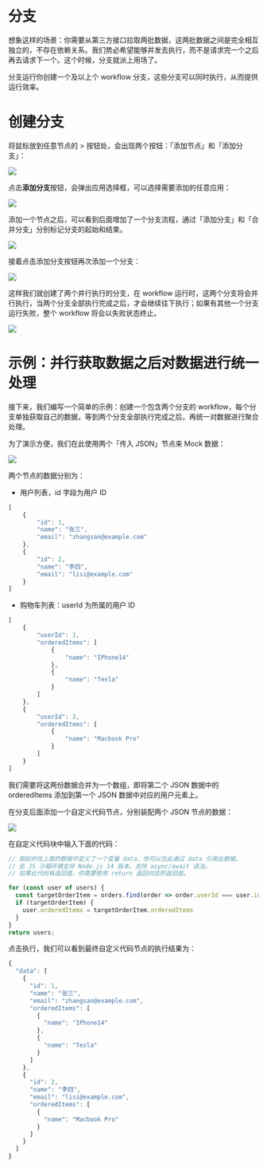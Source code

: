 # 分支

想象这样的场景：你需要从第三方接口拉取两批数据，这两批数据之间是完全相互独立的，不存在依赖关系。我们势必希望能够并发去执行，而不是请求完一个之后再去请求下一个。这个时候，分支就派上用场了。

分支运行你创建一个及以上个 workflow 分支，这些分支可以同时执行，从而提供运行效率。

# 创建分支

将鼠标放到任意节点的 > 按钮处，会出现两个按钮：「添加节点」和「添加分支」：

![](../static/boxcnCg5LAGDRvAak4qD1c6I1Wb.png)

点击<strong>添加分支</strong>按钮，会弹出应用选择框，可以选择需要添加的任意应用：

![](../static/boxcnSHF110ssVmOUbH9qRUjljg.png)

添加一个节点之后，可以看到后面增加了一个分支流程，通过「添加分支」和「合并分支」分别标记分支的起始和结束。

![](../static/boxcnPKl1FhuYu1kTY5ikp5iOzb.png)

接着点击添加分支按钮再次添加一个分支：

![](../static/boxcnS0kwG4PG986JCzyTKABCOd.png)

这样我们就创建了两个并行执行的分支，在 workflow 运行时，这两个分支将会并行执行，当两个分支全部执行完成之后，才会继续往下执行；如果有其他一个分支运行失败，整个 workflow 将会以失败状态终止。

![](../static/boxcnPm36bu9VQesIjpREA1Rwng.png)

# 示例：并行获取数据之后对数据进行统一处理

接下来，我们编写一个简单的示例：创建一个包含两个分支的 workflow，每个分支单独获取自己的数据，等到两个分支全部执行完成之后，再统一对数据进行聚合处理。

为了演示方便，我们在此使用两个「传入 JSON」节点来 Mock 数据：

![](../static/boxcnu1NJSaCTiSiKN0F3K0UVvf.png)

两个节点的数据分别为：

- 用户列表，id 字段为用户 ID

```typescript
[
    {
        "id": 1,
        "name": "张三",
        "email": "zhangsan@example.com"
    },
    {
        "id": 2,
        "name": "李四",
        "email": "lisi@example.com"
    }
]
```

- 购物车列表：userId 为所属的用户 ID

```typescript
[
    {
        "userId": 1,
        "orderedItems": [
            {
                "name": "IPhone14"
            },
            {
                "name": "Tesla"
            }
        ]
    },
    {
        "userId": 2,
        "orderedItems": [
            {
                "name": "Macbook Pro"
            }
        ]
    }
]
```

我们需要将这两份数据合并为一个数组，即将第二个 JSON 数据中的 orderedItems 添加到第一个 JSON 数据中对应的用户元素上。

在分支后面添加一个自定义代码节点，分别装配两个 JSON 节点的数据：

![](../static/boxcnawTpiCxE7a5RHOlVB11pIf.png)

在自定义代码块中输入下面的代码：

```typescript
// 假如你在上面的数据中定义了一个变量 data，你可以在此通过 data 引用此数据。
// 此 JS 沙箱环境支持 Node.js 14 版本，支持 async/await 语法。
// 如果此代码有返回值，你需要使用 return 返回对应的返回值。

for (const user of users) {
  const targetOrderItem = orders.find(order => order.userId === user.id);
  if (targetOrderItem) {
    user.orderedItems = targetOrderItem.orderedItems
  }
}
return users;
```

点击执行，我们可以看到最终自定义代码节点的执行结果为：

```typescript
{
  "data": [
    {
      "id": 1,
      "name": "张三",
      "email": "zhangsan@example.com",
      "orderedItems": [
        {
          "name": "IPhone14"
        },
        {
          "name": "Tesla"
        }
      ]
    },
    {
      "id": 2,
      "name": "李四",
      "email": "lisi@example.com",
      "orderedItems": [
        {
          "name": "Macbook Pro"
        }
      ]
    }
  ]
}
```
